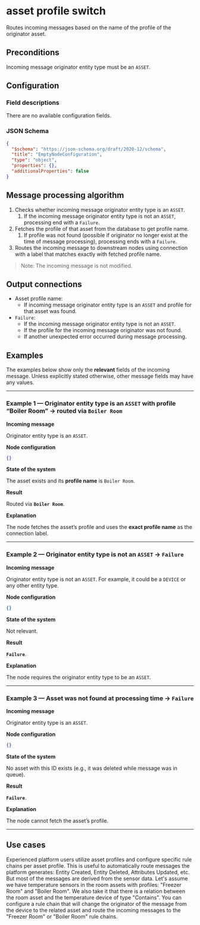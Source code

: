 # asset profile switch

Routes incoming messages based on the name of the profile of the originator asset.

## Preconditions

Incoming message originator entity type must be an `ASSET`.

## Configuration

### Field descriptions

There are no available configuration fields.

### JSON Schema

```json
{
  "$schema": "https://json-schema.org/draft/2020-12/schema",
  "title": "EmptyNodeConfiguration",
  "type": "object",
  "properties": {},
  "additionalProperties": false
}
```

## Message processing algorithm

1. Checks whether incoming message originator entity type is an `ASSET`.
    1. If the incoming message originator entity type is not an `ASSET`, processing end with a `Failure`.
2. Fetches the profile of that asset from the database to get profile name.
    1. If profile was not found (possible if originator no longer exist at the time of message processing), processing ends with a `Failure`.
3. Routes the incoming message to downstream nodes using connection with a label that matches exactly with fetched profile name.

> Note: The incoming message is not modified.

## Output connections

* Asset profile name:
    * If incoming message originator entity type is an `ASSET` and profile for that asset was found.
* `Failure`:
    * If the incoming message originator entity type is not an `ASSET`.
    * If the profile for the incoming message originator was not found.
    * If another unexpected error occurred during message processing.

## Examples

The examples below show only the **relevant** fields of the incoming message. Unless explicitly stated otherwise, other message fields may have any values.

---

### Example 1 — Originator entity type is an `ASSET` with profile “Boiler Room” → routed via **`Boiler Room`**

**Incoming message**

Originator entity type is an `ASSET`.

**Node configuration**

```json
{}
```

**State of the system**

The asset exists and its **profile name** is `Boiler Room`.

**Result**

Routed via **`Boiler Room`**.

**Explanation**

The node fetches the asset’s profile and uses the **exact profile name** as the connection label.

---

### Example 2 — Originator entity type is **not** an `ASSET` → **`Failure`**

**Incoming message**

Originator entity type is not an `ASSET`. For example, it could be a `DEVICE` or any other entity type.

**Node configuration**

```json
{}
```

**State of the system**

Not relevant.

**Result**

**`Failure`**.

**Explanation**

The node requires the originator entity type to be an `ASSET`.

---

### Example 3 — Asset was not found at processing time → **`Failure`**

**Incoming message**

Originator entity type is an `ASSET`.

**Node configuration**

```json
{}
```

**State of the system**

No asset with this ID exists (e.g., it was deleted while message was in queue).

**Result**

**`Failure`**.

**Explanation**

The node cannot fetch the asset’s profile.

---

## Use cases

Experienced platform users utilize asset profiles and configure specific rule chains per asset profile.
This is useful to automatically route messages the platform generates: Entity Created, Entity Deleted, Attributes Updated, etc.
But most of the messages are derived from the sensor data.
Let's assume we have temperature sensors in the room assets with profiles: "Freezer Room" and "Boiler Room".
We also take it that there is a relation between the room asset and the temperature device of type "Contains".
You can configure a rule chain that will change the originator of the message from the device to the related asset and route the incoming messages to the "Freezer Room" or "Boiler
Room" rule chains.
